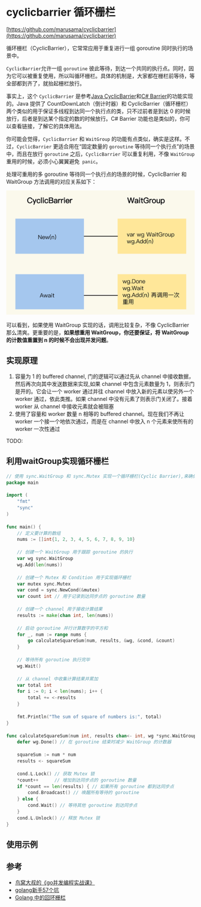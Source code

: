 # cyclicbarrier 循环栅栏

[https://github.com/marusama/cyclicbarrier](https://github.com/marusama/cyclicbarrier)

循环栅栏（CyclicBarrier），它常常应用于重复进行一组 goroutine 同时执行的场景中。


`CyclicBarrier`允许一组 `goroutine` 彼此等待，到达一个共同的执行点。同时，因为它可以被重复使用，所以叫循环栅栏。具体的机制是，大家都在栅栏前等待，等全部都到齐了，就抬起栅栏放行。

事实上，这个 `CyclicBarrier` 是参考[Java CyclicBarrier](https://docs.oracle.com/en/java/javase/15/docs/api/java.base/java/util/concurrent/CyclicBarrier.html)和[C# Barrier](https://learn.microsoft.com/en-us/dotnet/api/system.threading.barrier?redirectedfrom=MSDN&view=netcore-3.1)的功能实现的。Java 提供了 CountDownLatch（倒计时器）和 CyclicBarrier（循环栅栏）两个类似的用于保证多线程到达同一个执行点的类，只不过前者是到达 0 的时候放行，后者是到达某个指定的数的时候放行。C# Barrier 功能也是类似的，你可以查看链接，了解它的具体用法。


你可能会觉得，`CyclicBarrier` 和 `WaitGroup` 的功能有点类似，确实是这样。不过，`CyclicBarrier` 更适合用在“固定数量的 `goroutine` 等待同一个执行点”的场景中，而且在放行 `goroutine` 之后，`CyclicBarrier` 可以重复利用，不像 `WaitGroup` 重用的时候，必须小心翼翼避免` panic`。

处理可重用的多 goroutine 等待同一个执行点的场景的时候，CyclicBarrier 和 WaitGroup 方法调用的对应关系如下：



![CyclicBarrier](/study/imgs/CyclicBarrier.webp)


可以看到，如果使用 WaitGroup 实现的话，调用比较复杂，不像 CyclicBarrier 那么清爽。更重要的是，**如果想重用 WaitGroup，你还要保证，将 WaitGroup 的计数值重置到 n 的时候不会出现并发问题**。


## 实现原理

1. 容量为 1 的 buffered channel, 门的逻辑可以通过先从 channel 中接收数据，然后再次向其中发送数据来实现,如果 channel 中包含元素数量为 1，则表示门是开的。它会让一个 worker 通过并往 channel 中放入新的元素以使另外一个 worker 通过，依此类推。如果 channel 中没有元素了则表示门关闭了。接着 worker 从 channel 中接收元素就会被阻塞
2. 使用了容量和 worker 数量 n 相等的 buffered channel。现在我们不再让 worker 一个接一个地依次通过，而是在 channel 中放入 n 个元素来使所有的 worker 一次性通过

TODO: 


## 利用waitGroup实现循环栅栏

```go
// 使用 sync.WaitGroup 和 sync.Mutex 实现一个循环栅栏(Cyclic Barrier),来确保所有的 goroutine 都达到某个同步点后才继续执行
package main

import (
    "fmt"
    "sync"
)

func main() {
    // 定义要计算的数组
    nums := []int{1, 2, 3, 4, 5, 6, 7, 8, 9, 10}

    // 创建一个 WaitGroup 用于跟踪 goroutine 的执行
    var wg sync.WaitGroup
    wg.Add(len(nums))

    // 创建一个 Mutex 和 Condition 用于实现循环栅栏
    var mutex sync.Mutex
    var cond = sync.NewCond(&mutex)
    var count int // 用于记录到达同步点的 goroutine 数量

    // 创建一个 channel 用于接收计算结果
    results := make(chan int, len(nums))

    // 启动 goroutine 并行计算数字的平方和
    for _, num := range nums {
        go calculateSquareSum(num, results, &wg, &cond, &count)
    }

    // 等待所有 goroutine 执行完毕
    wg.Wait()

    // 从 channel 中收集计算结果并累加
    var total int
    for i := 0; i < len(nums); i++ {
        total += <-results
    }

    fmt.Println("The sum of square of numbers is:", total)
}

func calculateSquareSum(num int, results chan<- int, wg *sync.WaitGroup, cond *sync.Cond, count *int) {
    defer wg.Done() // 在 goroutine 结束时减少 WaitGroup 的计数器

    squareSum := num * num
    results <- squareSum

    cond.L.Lock() // 获取 Mutex 锁
    *count++      // 增加到达同步点的 goroutine 数量
    if *count == len(results) { // 如果所有 goroutine 都到达同步点
        cond.Broadcast() // 唤醒所有等待的 goroutine
    } else {
        cond.Wait() // 等待其他 goroutine 到达同步点
    }
    cond.L.Unlock() // 释放 Mutex 锁
}
```

## 使用示例




## 参考

- [鸟窝大叔的《go并发编程实战课》](https://time.geekbang.org/column/article/309098)
- [golang新手57个坑](/study/g-golang/2-book/2-Golang新手可能会踩的57个坑.md)
- [Golang 中的回环栅栏](https://zhuanlan.zhihu.com/p/144871831)